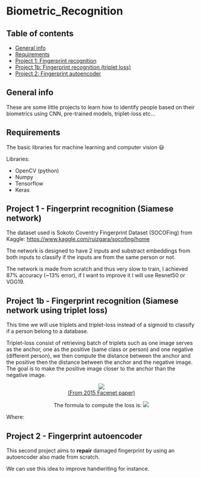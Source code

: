 # Biometric_Recognition

## Table of contents
* [General info](#general-info)
* [Requirements](#requirements)
* [Project 1: Fingerprint recognition](#project-1---fingerprint-recognition-siamese-network)
* [Project 1b: Fingerprint recognition (triplet loss)](#project-1b---fingerprint-recognition-siamese-network-using-triplet-loss)
* [Project 2: Fingerprint autoencoder](#Project-2---Fingerprint-autoencoder)

## General info
These are some little projects to learn how to identify people based on their biometrics using CNN, pre-trained models, triplet-loss etc...

## Requirements

The basic libraries for machine learning and computer vision 😃

Libraries:
* OpenCV (python)
* Numpy
* Tensorflow
* Keras

## Project 1 - Fingerprint recognition (Siamese network)

The dataset used is Sokoto Coventry Fingerprint Dataset (SOCOFing) from Kaggle: https://www.kaggle.com/ruizgara/socofing/home

The network is designed to have 2 inputs and substract embeddings from both inputs to classify if the inputs are from the same person or not.

The network is made from scratch and thus very slow to train, I achieved 87% accuracy (~13% error), if I want to improve it I will use Resnet50 or VGG19.

## Project 1b - Fingerprint recognition (Siamese network using triplet loss)

This time we will use triplets and triplet-loss instead of a sigmoid to classify if a person belong to a database.

Triplet-loss consist of retrieving batch of triplets such as one image serves as the anchor, one as the positive (same class or person) and one negative (different person), we then compute the distance between the anchor and the positive then the distance between the anchor and the negative image.
The goal is to make the positive image closer to the anchor than the negative image.

<p align="center">
  <img src="https://user-images.githubusercontent.com/65224852/136037732-40608fcb-2ab0-42db-adba-eba74076dd3c.png"/>
  <br><a href="https://www.cv-foundation.org/openaccess/content_cvpr_2015/papers/Schroff_FaceNet_A_Unified_2015_CVPR_paper.pdf">(From 2015 Facenet paper)</a>
</p>

<p align="center">
The formula to compute the loss is: 
<img src="https://user-images.githubusercontent.com/65224852/136038688-0cac2328-6401-4097-82a2-6b232ac6c44c.png">
</p>

Where: 

## Project 2 - Fingerprint autoencoder

This second project aims to **repair** damaged fingerprint by using an autoencoder also made from scratch.

We can use this idea to improve handwriting for instance.
